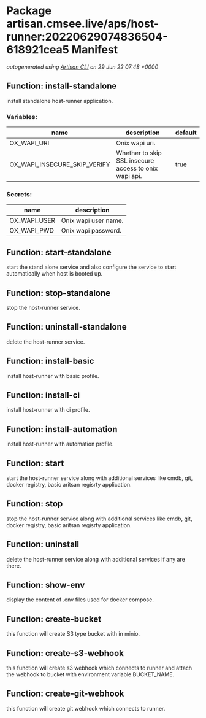 # Package artisan.cmsee.live/aps/host-runner:20220629074836504-618921cea5 Manifest
*autogenerated using [Artisan CLI](https://github.com/gatblau/artisan) on 29 Jun 22 07:48 +0000*
## Function: install-standalone
install standalone host-runner application.
### Variables:
|name|description|default|
|---|---|---|
|OX_WAPI_URI|Onix wapi uri.||
|OX_WAPI_INSECURE_SKIP_VERIFY|Whether to skip SSL insecure access to onix wapi api.|true|
### Secrets:
|name|description|
|---|---|
|OX_WAPI_USER|Onix wapi user name.|
|OX_WAPI_PWD|Onix wapi password.|
## Function: start-standalone
start the stand alone service and also configure the service to start automatically when host is booted up.
## Function: stop-standalone
stop the host-runner service.
## Function: uninstall-standalone
delete the host-runner service.
## Function: install-basic
install host-runner with basic profile.
## Function: install-ci
install host-runner with ci profile.
## Function: install-automation
install host-runner with automation profile.
## Function: start
start the host-runner service along with additional services like cmdb, git, docker registry, basic aritsan regisrty application.
## Function: stop
stop the host-runner service along with additional services like cmdb, git, docker registry, basic aritsan regisrty application.
## Function: uninstall
delete the host-runner service along with additional services if any are there.
## Function: show-env
display the content of .env files used for docker compose.
## Function: create-bucket
this function will create S3 type bucket with in minio.
## Function: create-s3-webhook
this function will create s3 webhook which connects to runner and attach the webhook to bucket with environment variable BUCKET_NAME.
## Function: create-git-webhook
this function will create git webhook which connects to runner.
